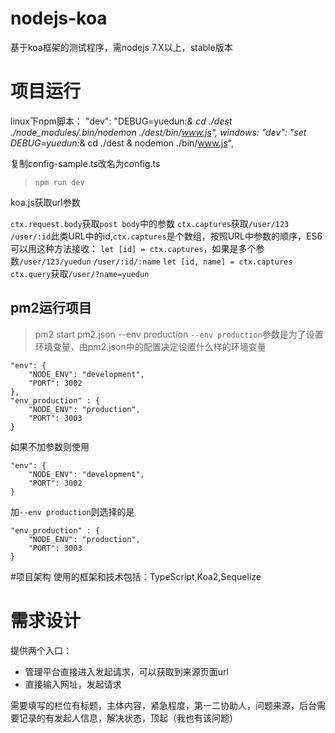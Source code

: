 nodejs-koa
==========

基于koa框架的测试程序，需nodejs 7.X以上，stable版本

# 项目运行
linux下npm脚本：
"dev": "DEBUG=yuedun:*& cd ./dest ./node_modules/.bin/nodemon ./dest/bin/www.js",
windows:
"dev": "set DEBUG=yuedun:*& cd ./dest & nodemon ./bin/www.js",

复制config-sample.ts改名为config.ts

>`npm run dev`

koa.js获取url参数

`ctx.request.body`获取`post body`中的参数
`ctx.captures`获取`/user/123` `/user/:id`此类URL中的id,`ctx.captures`是个数组，按照URL中参数的顺序，ES6可以用这种方法接收：
`let [id] = ctx.captures`，如果是多个参数`/user/123/yuedun` `/user/:id/:name` `let [id, name] = ctx.captures`
`ctx.query`获取`/user/?name=yuedun`

## pm2运行项目
> pm2 start pm2.json --env production
`--env production`参数是为了设置环境变量，由pm2.json中的配置决定设置什么样的环境变量
```
"env": {
    "NODE_ENV": "development",
    "PORT": 3002
},
"env_production" : {
    "NODE_ENV": "production",
    "PORT": 3003
}
```
如果不加参数则使用
```
"env": {
    "NODE_ENV": "development",
    "PORT": 3002
}
```
加`--env production`则选择的是
```
"env_production" : {
    "NODE_ENV": "production",
    "PORT": 3003
}
```
#项目架构
使用的框架和技术包括：TypeScript,Koa2,Sequelize

# 需求设计

提供两个入口：
* 管理平台直接进入发起请求，可以获取到来源页面url
* 直接输入网址，发起请求

需要填写的栏位有标题，主体内容，紧急程度，第一二协助人，问题来源，后台需要记录的有发起人信息，解决状态，顶起（我也有该问题）
